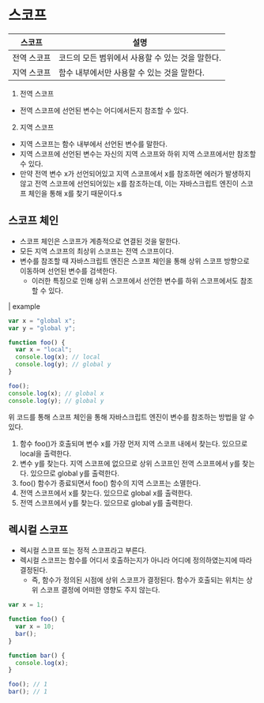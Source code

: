 # 스코프

| 스코프      | 설명                                             |
| ----------- | ------------------------------------------------ |
| 전역 스코프 | 코드의 모든 범위에서 사용할 수 있는 것을 말한다. |
| 지역 스코프 | 함수 내부에서만 사용할 수 있는 것을 말한다.      |

1. 전역 스코프

- 전역 스코프에 선언된 변수는 어디에서든지 참조할 수 있다.

2. 지역 스코프

- 지역 스코프는 함수 내부에서 선언된 변수를 말한다.
- 지역 스코프에 선언된 변수는 자신의 지역 스코프와 하위 지역 스코프에서만 참조할 수 있다.
- 만약 전역 변수 x가 선언되어있고 지역 스코프에서 x를 참조하면 에러가 발생하지 않고 전역 스코프에 선언되어있는 x를 참조하는데, 이는 자바스크립트 엔진이 스코프 체인을 통해 x를 찾기 때문이다.s

## 스코프 체인

- 스코프 체인은 스코프가 계층적으로 연결된 것을 말한다.
- 모든 지역 스코프의 최상위 스코프는 전역 스코프이다.
- 변수를 참조할 때 자바스크립트 엔진은 스코프 체인을 통해 상위 스코프 방향으로 이동하며 선언된 변수를 검색한다.
  - 이러한 특징으로 인해 상위 스코프에서 선언한 변수를 하위 스코프에서도 참조할 수 있다.

| example

```js
var x = "global x";
var y = "global y";

function foo() {
  var x = "local";
  console.log(x); // local
  console.log(y); // global y
}

foo();
console.log(x); // global x
console.log(y); // global y
```

위 코드를 통해 스코프 체인을 통해 자바스크립트 엔진이 변수를 참조하는 방법을 알 수 있다.

1. 함수 foo()가 호출되며 변수 x를 가장 먼저 지역 스코프 내에서 찾는다. 있으므로 local을 출력한다.
2. 변수 y를 찾는다. 지역 스코프에 없으므로 상위 스코프인 전역 스코프에서 y를 찾는다. 있으므로 global y를 출력한다.
3. foo() 함수가 종료되면서 foo() 함수의 지역 스코프는 소멸한다.
4. 전역 스코프에서 x를 찾는다. 있으므로 global x를 출력한다.
5. 전역 스코프에서 y를 찾는다. 있으므로 global y를 출력한다.

## 렉시컬 스코프

- 렉시컬 스코프 또는 정적 스코프라고 부른다.
- 렉시컬 스코프는 함수를 어디서 호출하는지가 아니라 어디에 정의하였는지에 따라 결정된다.
  - 즉, 함수가 정의된 시점에 상위 스코프가 결정된다. 함수가 호출되는 위치는 상위 스코프 결정에 어떠한 영향도 주지 않는다.

```js
var x = 1;

function foo() {
  var x = 10;
  bar();
}

function bar() {
  console.log(x);
}

foo(); // 1
bar(); // 1
```
